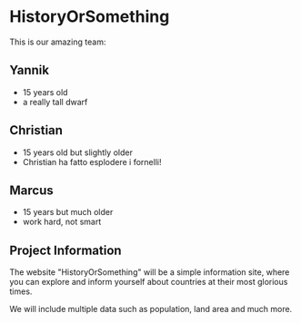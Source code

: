 # HistoryOrSomething

This is our amazing team:

## Yannik

- 15 years old
- a really tall dwarf

## Christian

- 15 years old but slightly older
- Christian ha fatto esplodere i fornelli!

## Marcus

- 15 years but much older
- work hard, not smart

## Project Information

The website "HistoryOrSomething" will be a simple information site, where you can explore and inform yourself about countries at their most glorious times.

We will include multiple data such as population, land area and much more.
